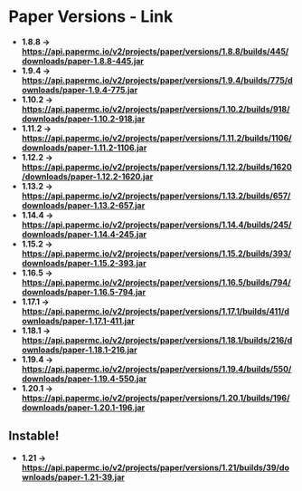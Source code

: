 # **Paper Versions - Link**

- **1.8.8 -> https://api.papermc.io/v2/projects/paper/versions/1.8.8/builds/445/downloads/paper-1.8.8-445.jar** 
- **1.9.4 -> https://api.papermc.io/v2/projects/paper/versions/1.9.4/builds/775/downloads/paper-1.9.4-775.jar** 
- **1.10.2 -> https://api.papermc.io/v2/projects/paper/versions/1.10.2/builds/918/downloads/paper-1.10.2-918.jar** 
- **1.11.2 -> https://api.papermc.io/v2/projects/paper/versions/1.11.2/builds/1106/downloads/paper-1.11.2-1106.jar** 
- **1.12.2 -> https://api.papermc.io/v2/projects/paper/versions/1.12.2/builds/1620/downloads/paper-1.12.2-1620.jar** 
- **1.13.2 -> https://api.papermc.io/v2/projects/paper/versions/1.13.2/builds/657/downloads/paper-1.13.2-657.jar** 
- **1.14.4 -> https://api.papermc.io/v2/projects/paper/versions/1.14.4/builds/245/downloads/paper-1.14.4-245.jar** 
- **1.15.2 -> https://api.papermc.io/v2/projects/paper/versions/1.15.2/builds/393/downloads/paper-1.15.2-393.jar** 
- **1.16.5 -> https://api.papermc.io/v2/projects/paper/versions/1.16.5/builds/794/downloads/paper-1.16.5-794.jar** 
- **1.17.1 -> https://api.papermc.io/v2/projects/paper/versions/1.17.1/builds/411/downloads/paper-1.17.1-411.jar** 
- **1.18.1 -> https://api.papermc.io/v2/projects/paper/versions/1.18.1/builds/216/downloads/paper-1.18.1-216.jar** 
- **1.19.4 -> https://api.papermc.io/v2/projects/paper/versions/1.19.4/builds/550/downloads/paper-1.19.4-550.jar** 
- **1.20.1 -> https://api.papermc.io/v2/projects/paper/versions/1.20.1/builds/196/downloads/paper-1.20.1-196.jar** 


## **Instable!**

- **1.21 -> https://api.papermc.io/v2/projects/paper/versions/1.21/builds/39/downloads/paper-1.21-39.jar**



